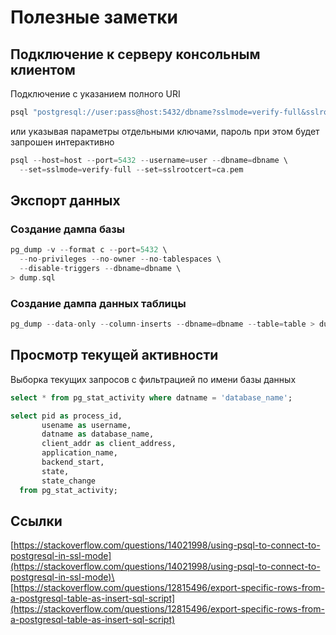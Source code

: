 # Полезные заметки

## Подключение к серверу консольным клиентом

Подключение с указанием полного URI

```c
psql "postgresql://user:pass@host:5432/dbname?sslmode=verify-full&sslrootcert=ca.pem"
```

или указывая параметры отдельными ключами, пароль при этом будет запрошен интерактивно

```c
psql --host=host --port=5432 --username=user --dbname=dbname \
  --set=sslmode=verify-full --set=sslrootcert=ca.pem
```

## Экспорт данных

### Создание дампа базы

```c
pg_dump -v --format c --port=5432 \
  --no-privileges --no-owner --no-tablespaces \
  --disable-triggers --dbname=dbname \
> dump.sql
```

### Создание дампа данных таблицы

```c
pg_dump --data-only --column-inserts --dbname=dbname --table=table > dump.sql
```

## Просмотр текущей активности

Выборка текущих запросов с фильтрацией по имени базы данных

```sql
select * from pg_stat_activity where datname = 'database_name';
```

```sql
select pid as process_id, 
       usename as username, 
       datname as database_name, 
       client_addr as client_address, 
       application_name,
       backend_start,
       state,
       state_change
  from pg_stat_activity;
```

## Ссылки

[https://stackoverflow.com/questions/14021998/using-psql-to-connect-to-postgresql-in-ssl-mode](https://stackoverflow.com/questions/14021998/using-psql-to-connect-to-postgresql-in-ssl-mode)\
[https://stackoverflow.com/questions/12815496/export-specific-rows-from-a-postgresql-table-as-insert-sql-script](https://stackoverflow.com/questions/12815496/export-specific-rows-from-a-postgresql-table-as-insert-sql-script)
